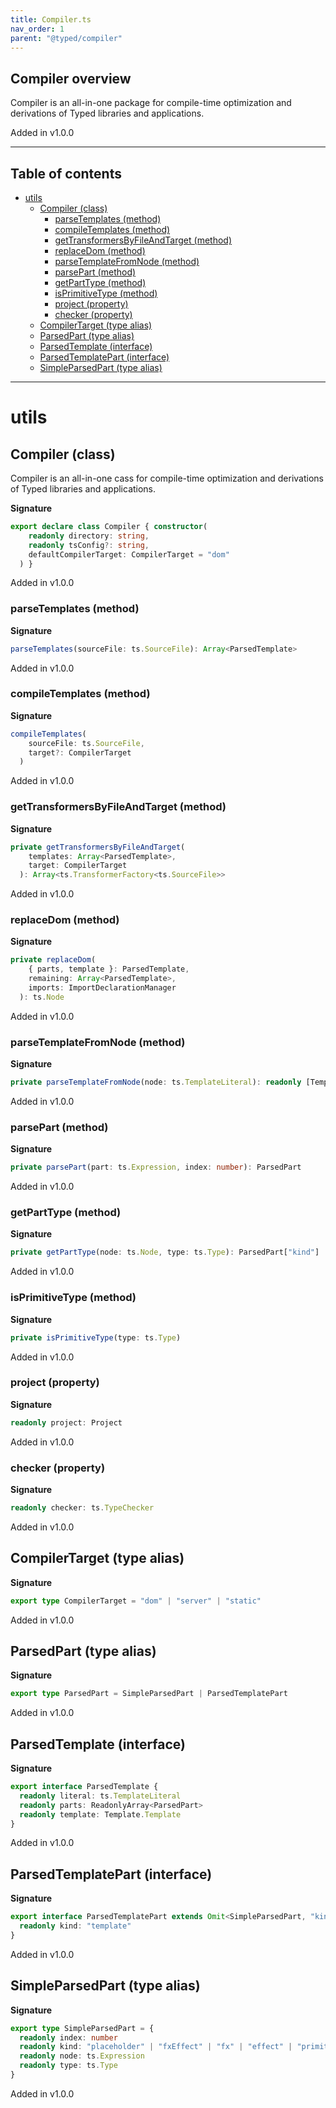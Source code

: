```yaml
---
title: Compiler.ts
nav_order: 1
parent: "@typed/compiler"
---
```


## Compiler overview

Compiler is an all-in-one package for compile-time optimization and derivations
of Typed libraries and applications.

Added in v1.0.0

---

<h2 class="text-delta">Table of contents</h2>

- [utils](#utils)
  - [Compiler (class)](#compiler-class)
    - [parseTemplates (method)](#parsetemplates-method)
    - [compileTemplates (method)](#compiletemplates-method)
    - [getTransformersByFileAndTarget (method)](#gettransformersbyfileandtarget-method)
    - [replaceDom (method)](#replacedom-method)
    - [parseTemplateFromNode (method)](#parsetemplatefromnode-method)
    - [parsePart (method)](#parsepart-method)
    - [getPartType (method)](#getparttype-method)
    - [isPrimitiveType (method)](#isprimitivetype-method)
    - [project (property)](#project-property)
    - [checker (property)](#checker-property)
  - [CompilerTarget (type alias)](#compilertarget-type-alias)
  - [ParsedPart (type alias)](#parsedpart-type-alias)
  - [ParsedTemplate (interface)](#parsedtemplate-interface)
  - [ParsedTemplatePart (interface)](#parsedtemplatepart-interface)
  - [SimpleParsedPart (type alias)](#simpleparsedpart-type-alias)

---

# utils

## Compiler (class)

Compiler is an all-in-one cass for compile-time optimization and derivations
of Typed libraries and applications.

**Signature**

```ts
export declare class Compiler { constructor(
    readonly directory: string,
    readonly tsConfig?: string,
    defaultCompilerTarget: CompilerTarget = "dom"
  ) }
```

Added in v1.0.0

### parseTemplates (method)

**Signature**

```ts
parseTemplates(sourceFile: ts.SourceFile): Array<ParsedTemplate>
```

Added in v1.0.0

### compileTemplates (method)

**Signature**

```ts
compileTemplates(
    sourceFile: ts.SourceFile,
    target?: CompilerTarget
  )
```

Added in v1.0.0

### getTransformersByFileAndTarget (method)

**Signature**

```ts
private getTransformersByFileAndTarget(
    templates: Array<ParsedTemplate>,
    target: CompilerTarget
  ): Array<ts.TransformerFactory<ts.SourceFile>>
```

Added in v1.0.0

### replaceDom (method)

**Signature**

```ts
private replaceDom(
    { parts, template }: ParsedTemplate,
    remaining: Array<ParsedTemplate>,
    imports: ImportDeclarationManager
  ): ts.Node
```

Added in v1.0.0

### parseTemplateFromNode (method)

**Signature**

```ts
private parseTemplateFromNode(node: ts.TemplateLiteral): readonly [Template.Template, ReadonlyArray<ParsedPart>]
```

Added in v1.0.0

### parsePart (method)

**Signature**

```ts
private parsePart(part: ts.Expression, index: number): ParsedPart
```

Added in v1.0.0

### getPartType (method)

**Signature**

```ts
private getPartType(node: ts.Node, type: ts.Type): ParsedPart["kind"]
```

Added in v1.0.0

### isPrimitiveType (method)

**Signature**

```ts
private isPrimitiveType(type: ts.Type)
```

Added in v1.0.0

### project (property)

**Signature**

```ts
readonly project: Project
```

Added in v1.0.0

### checker (property)

**Signature**

```ts
readonly checker: ts.TypeChecker
```

Added in v1.0.0

## CompilerTarget (type alias)

**Signature**

```ts
export type CompilerTarget = "dom" | "server" | "static"
```

Added in v1.0.0

## ParsedPart (type alias)

**Signature**

```ts
export type ParsedPart = SimpleParsedPart | ParsedTemplatePart
```

Added in v1.0.0

## ParsedTemplate (interface)

**Signature**

```ts
export interface ParsedTemplate {
  readonly literal: ts.TemplateLiteral
  readonly parts: ReadonlyArray<ParsedPart>
  readonly template: Template.Template
}
```

Added in v1.0.0

## ParsedTemplatePart (interface)

**Signature**

```ts
export interface ParsedTemplatePart extends Omit<SimpleParsedPart, "kind">, ParsedTemplate {
  readonly kind: "template"
}
```

Added in v1.0.0

## SimpleParsedPart (type alias)

**Signature**

```ts
export type SimpleParsedPart = {
  readonly index: number
  readonly kind: "placeholder" | "fxEffect" | "fx" | "effect" | "primitive" | "directive"
  readonly node: ts.Expression
  readonly type: ts.Type
}
```

Added in v1.0.0
